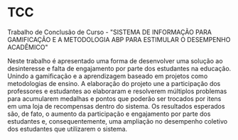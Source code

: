 # TCC
Trabalho de Conclusão de Curso - "SISTEMA DE INFORMAÇÃO PARA GAMIFICAÇÃO E A METODOLOGIA ABP PARA ESTIMULAR O DESEMPENHO ACADÊMICO"

Neste trabalho é apresentado uma forma de desenvolver uma solução ao desinteresse e falta de engajamento por parte dos estudantes na educação. Unindo a gamificação e a aprendizagem baseado em projetos como metodologias de ensino. A elaboração do projeto une a participação dos professores e estudantes ao elaboraram e resolverem múltiplos problemas para acumularem medalhas e pontos que poderão ser trocados por itens em uma loja de recompensas dentro do sistema. Os resultados esperados são, de fato, o aumento da participação e engajamento por parte dos estudantes e, consequentemente, uma ampliação no desempenho coletivo dos estudantes que utilizarem o sistema.
